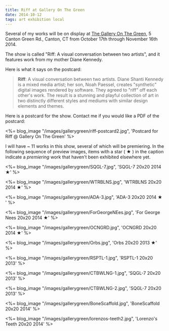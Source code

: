 ```yaml
---
title: Riff at Gallery On The Green
date: 2014-10-12
tags: art exhibition local
---
```



Several of my works will be on display at [The Gallery On The Green](https://www.galleryonthegreen.org/), 5 Canton Green Rd., Canton, CT
from October 17th through November 16th 2014.

The show is called "Riff: A visual conversation between two artists", and it features work from 
my mother Diane Kennedy.

Here is what it says on the postcard: 

> **Riff**: A visual conversation between two artists. Diane Shanti Kennedy is a mixed media artist; 
> her son, Noah Paessel, creates "synthetic" digital images rendered by software. 
> They agreed to "riff" off each other's work. 
> The result is a stunning and playful collection of art in two 
> distinctly different styles and mediums with similar design elements and themes.

Here is a postcard for the show.  Contact me if you would like a PDF of the postcard:

<%= blog_image "/images/gallerygreen/riff-postcard2.jpg", 'Postcard for Riff @ Gallery On The Green' %>

I will have ~ 11 works in this show, several of which will be premiering. In the following sequence of preview images, items with a star ( ★ ) in the caption indicate a *premiering* work that haven't been exhibited elsewhere yet.

<%= blog_image "/images/gallerygreen/SQGL-7.jpg", 'SQGL-7 20x20 2014 ★' %>

<%= blog_image "/images/gallerygreen/WTRBLNS.jpg", 'WTRBLNS 20x20 2014 ★' %>

<%= blog_image "/images/gallerygreen/ADA-3.jpg", 'ADA-3 20x20 2014 ★ ' %>

<%= blog_image "/images/gallerygreen/ForGeorgeNEes.jpg", 'For George Nees 20x20 2014 ★' %>

<%= blog_image "/images/gallerygreen/OCNGRD.jpg", 'OCNGRD 20x20 2014 ★' %>

<%= blog_image "/images/gallerygreen/Orbs.jpg", 'Orbs 20x20 2013 ★' %>
 
<%= blog_image "/images/gallerygreen/RSPTL-1.jpg", 'RSPTL-1 20x20 2013' %>

<%= blog_image "/images/gallerygreen/CTBWLNG-1.jpg", 'SQGL-7 20x20 2013' %>

<%= blog_image "/images/gallerygreen/CTBWLNG-2.jpg", 'SQGL-7 20x20 2013' %>

<%= blog_image "/images/gallerygreen/BoneScaffold.jpg", 'BoneScaffold 20x20 2014' %>

<%= blog_image "/images/gallerygreen/lorenzos-teeth2.jpg", 'Lorenzo\'s Teeth 20x20 2014' %>
